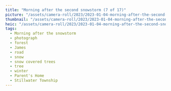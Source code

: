 ```yaml
---
title: "Morning after the second snowstorm (7 of 17)"
picture: "/assets/camera-roll/2023/2023-01-04-morning-after-the-second-snowstorm-07/20230104_150804995_iOS.jpg"
thumbnail: "/assets/camera-roll/2023/2023-01-04-morning-after-the-second-snowstorm-07/20230104_150804995_iOS-thumbnail.jpg"
heic: "/assets/camera-roll/2023/2023-01-04-morning-after-the-second-snowstorm-07/20230104_150804995_iOS.heic"
tags:
  - Morning after the snowstorm
  - photograph
  - forest
  - James
  - road
  - snow
  - snow covered trees
  - tree
  - winter
  - Parent's Home
  - Stillwater Township
---
```

